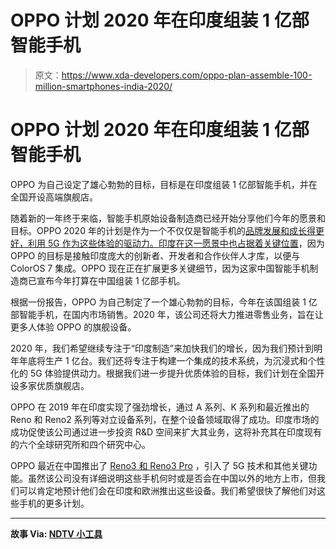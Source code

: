 # OPPO 计划 2020 年在印度组装 1 亿部智能手机

> 原文：<https://www.xda-developers.com/oppo-plan-assemble-100-million-smartphones-india-2020/>

# OPPO 计划 2020 年在印度组装 1 亿部智能手机

OPPO 为自己设定了雄心勃勃的目标，目标是在印度组装 1 亿部智能手机，并在全国开设高端旗舰店。

随着新的一年终于来临，智能手机原始设备制造商已经开始分享他们今年的愿景和目标。OPPO 2020 年的计划是作为一个不仅仅是智能手机的[品牌发展和成长得更好，利用 5G 作为这些体验的驱动力。](https://www.xda-developers.com/oppo-smartphone-brand-2020/)[印度在这一愿景中也占据着关键位置](https://www.xda-developers.com/huawei-honor-oppo-developers-partners-india/)，因为 OPPO 的目标是接触印度庞大的创新者、开发者和合作伙伴人才库，以便与 ColorOS 7 集成。OPPO 现在正在扩展更多关键细节，因为这家中国智能手机制造商已宣布今年打算在中国组装 1 亿部手机。

根据一份报告，OPPO 为自己制定了一个雄心勃勃的目标，今年在该国组装 1 亿部智能手机，在国内市场销售。2020 年，该公司还将大力推进零售业务，旨在让更多人体验 OPPO 的旗舰设备。

2020 年，我们希望继续专注于“印度制造”来加快我们的增长，因为我们预计到明年年底将生产 1 亿台。我们还将专注于构建一个集成的技术系统，为沉浸式和个性化的 5G 体验提供动力。根据我们进一步提升优质体验的目标，我们计划在全国开设多家优质旗舰店。

OPPO 在 2019 年在印度实现了强劲增长，通过 A 系列、K 系列和最近推出的 Reno 和 Reno2 系列等对立设备系列，在整个设备领域取得了成功。印度市场的成功促使该公司通过进一步投资 R&D 空间来扩大其业务，这将补充其在印度现有的六个全球研究所和四个研究中心。

OPPO 最近在中国推出了 [Reno3 和 Reno3 Pro](https://www.xda-developers.com/oppo-reno3-pro-5g-quad-rear-camera-china-launch/) ，引入了 5G 技术和其他关键功能。虽然该公司没有详细说明这些手机何时或是否会在中国以外的地方上市，但我们可以肯定地预计他们会在印度和欧洲推出这些设备。我们希望很快了解他们对这些手机的更多计划。

* * *

**故事 Via: [NDTV 小工具](https://gadgets.ndtv.com/mobiles/news/make-in-india-oppo-plans-to-assemble-100-million-smartphones-in-india-next-year-2156933)**